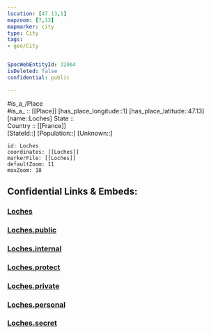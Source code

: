 ```yaml
---
location: [47.13,1] 
mapzoom: [7,12] 
mapmarker: city 
type: City
tags:
- geo/City


SpocWebEntityId: 32064
isDeleted: false
confidential: public

---
```

#is_a_/Place  
#is_a_ :: [[Place]] 
[has_place_longitude::1] 
[has_place_latitude::47.13] 
[name::Loches] 
State ::  
Country :: [[France]]  
[StateId::] 
[Population::] 
[Unknown::] 


```leaflet
id: Loches
coordinates: [[Loches]] 
markerFile: [[Loches]] 
defaultZoom: 11 
maxZoom: 18
```


## Confidential Links & Embeds: 

### [Loches](/_Standards/Earth/Continent/Europe/Europe~West/France/regions~France/Val_de_Loire/departments~Val_de_Loire/Indre-et-Loire/communes~Indre-et-Loire/Loches/cities~Loches/Loches.md) 

### [Loches.public](/_public/Earth/Continent/Europe/Europe~West/France/regions~France/Val_de_Loire/departments~Val_de_Loire/Indre-et-Loire/communes~Indre-et-Loire/Loches/cities~Loches/Loches.public.md) 

### [Loches.internal](/_internal/Earth/Continent/Europe/Europe~West/France/regions~France/Val_de_Loire/departments~Val_de_Loire/Indre-et-Loire/communes~Indre-et-Loire/Loches/cities~Loches/Loches.internal.md) 

### [Loches.protect](/_protect/Earth/Continent/Europe/Europe~West/France/regions~France/Val_de_Loire/departments~Val_de_Loire/Indre-et-Loire/communes~Indre-et-Loire/Loches/cities~Loches/Loches.protect.md) 

### [Loches.private](/_private/Earth/Continent/Europe/Europe~West/France/regions~France/Val_de_Loire/departments~Val_de_Loire/Indre-et-Loire/communes~Indre-et-Loire/Loches/cities~Loches/Loches.private.md) 

### [Loches.personal](/_personal/Earth/Continent/Europe/Europe~West/France/regions~France/Val_de_Loire/departments~Val_de_Loire/Indre-et-Loire/communes~Indre-et-Loire/Loches/cities~Loches/Loches.personal.md) 

### [Loches.secret](/_secret/Earth/Continent/Europe/Europe~West/France/regions~France/Val_de_Loire/departments~Val_de_Loire/Indre-et-Loire/communes~Indre-et-Loire/Loches/cities~Loches/Loches.secret.md)


